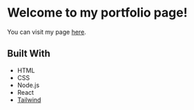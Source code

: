# Welcome to my portfolio page!

You can visit my page [here](https://frankielacson.netlify.app/).

## Built With

* HTML
* CSS
* Node.js
* React
* [Tailwind](https://tailwindcss.com/)
